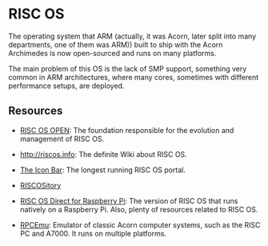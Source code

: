 RISC OS
=======

The operating system that ARM (actually, it was Acorn, later split into many
departments, one of them was ARM)) built to ship with the Acorn Archimedes is
now open-sourced and runs on many platforms.

The main problem of this OS is the lack of SMP support, something very common in
ARM architectures, where many cores, sometimes with different performance
setups, are deployed.


Resources
---------

 - [RISC OS OPEN](https://www.riscosopen.org/):
   The foundation responsible for the evolution and management of RISC OS.

 - <http://riscos.info>:
   The definite Wiki about RISC OS.

 - [The Icon Bar](https://www.iconbar.co.uk/):
   The longest running RISC OS portal.

 - [RISCOSitory](https://www.riscository.com/)

 - [RISC OS Direct for Raspberry Pi](https://www.riscosdev.com/direct/):
   The version of RISC OS that runs natively on a Raspberry Pi.
   Also, plenty of resources related to RISC OS.

 - [RPCEmu](https://www.marutan.net/rpcemu/):
   Emulator of classic Acorn computer systems, such as the RISC PC and A7000.
   It runs on multiple platforms.
